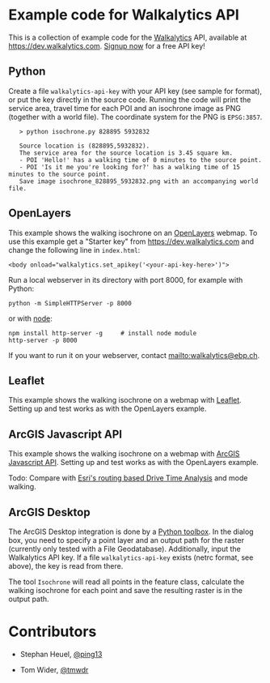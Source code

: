 Example code for Walkalytics API
================================

This is a collection of example code for the [Walkalytics][] API, available at
<https://dev.walkalytics.com>. [Signup now][signup] for a free API key!

## Python

Create a file `walkalytics-api-key` with your API key (see sample for format),
or put the key directly in the source code. Running the code will print the
service area, travel time for each POI and an isochrone image as PNG (together
with a world file). The coordinate system for the PNG is `EPSG:3857`.

       > python isochrone.py 828895 5932832

       Source location is (828895,5932832).
       The service area for the source location is 3.45 square km.
       - POI 'Hello!' has a walking time of 0 minutes to the source point.
       - POI 'Is it me you're looking for?' has a walking time of 15 minutes to the source point.
       Save image isochrone_828895_5932832.png with an accompanying world file.

## OpenLayers

This example shows the walking isochrone on an [OpenLayers][] webmap. To
use this example get a "Starter key" from <https://dev.walkalytics.com> and
change the following line in `index.html`:

    <body onload="walkalytics.set_apikey('<your-api-key-here>')">

Run a local webserver in its directory with port 8000, for example with Python:

    python -m SimpleHTTPServer -p 8000

or with [node][]:

    npm install http-server -g     # install node module
    http-server -p 8000
    
If you want to run it on your webserver, contact <mailto:walkalytics@ebp.ch>.

## Leaflet

This example shows the walking isochrone on a webmap with
[Leaflet][]. Setting up and test works as with the OpenLayers
example.

## ArcGIS Javascript API

This example shows the walking isochrone on a webmap with
[ArcGIS Javascript API][AGJS]. Setting up and test works as with the OpenLayers
example. 

Todo: Compare with [Esri's routing based Drive Time Analysis][AGOLDriveTime]
and mode walking.

## ArcGIS Desktop

The ArcGIS Desktop integration is done by a [Python toolbox][]. In the dialog
box, you need to specify a point layer and an output path for the raster
(currently only tested with a File Geodatabase). Additionally, input the
Walkalytics API key. If a file `walkalytics-api-key` exists (netrc format, see
above), the key is read from there.

The tool `Isochrone` will read all points in the feature class, calculate the
walking isochrone for each point and save the resulting raster is in the output
path.

# Contributors

* Stephan Heuel, [@ping13](https://twitter.com/ping13)
* Tom Wider, [@tmwdr](https://twitter.com/tmwdr)

  [Walkalytics]: http://www.walkalytics.com
  [OpenLayers]: http://openlayers.org
  [node]: http://nodejs.org
  [Leaflet]: http://leafletjs.com/
  [AGOLDriveTime]: https://developers.arcgis.com/en/features/directions/
  [AGJS]: https://developers.arcgis.com/javascript/
  [signup]: https://dev.walkalytics.com/signup/
  [Python toolbox]: http://resources.arcgis.com/en/help/main/10.2/index.html#//001500000022000000
